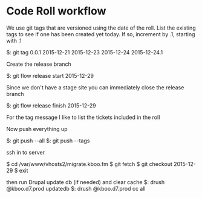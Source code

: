 # Code Roll workflow

We use git tags that are versioned using the date of the roll.
List the existing tags to see if one has been created yet today. If so, increment by .1, starting with .1

$: git tag
0.0.1
2015-12-21
2015-12-23
2015-12-24
2015-12-24.1

Create the release branch

$: git flow release start 2015-12-29

Since we don't have a stage site you can immediately close the release branch

$: git flow release finish 2015-12-29

For the tag message I like to list the tickets included in the roll

Now push everything up

$: git push --all
$: git push --tags

ssh in to server

$ cd /var/www/vhosts2/migrate.kboo.fm
$ git fetch
$ git checkout 2015-12-29
$ exit

then run Drupal update db (if needed) and clear cache
$: drush @kboo.d7.prod updatedb
$: drush @kboo.d7.prod cc all

